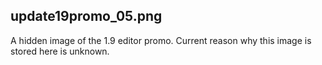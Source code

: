 ## update19promo_05.png
A hidden image of the 1.9 editor promo. Current reason why this image is stored here is unknown.
